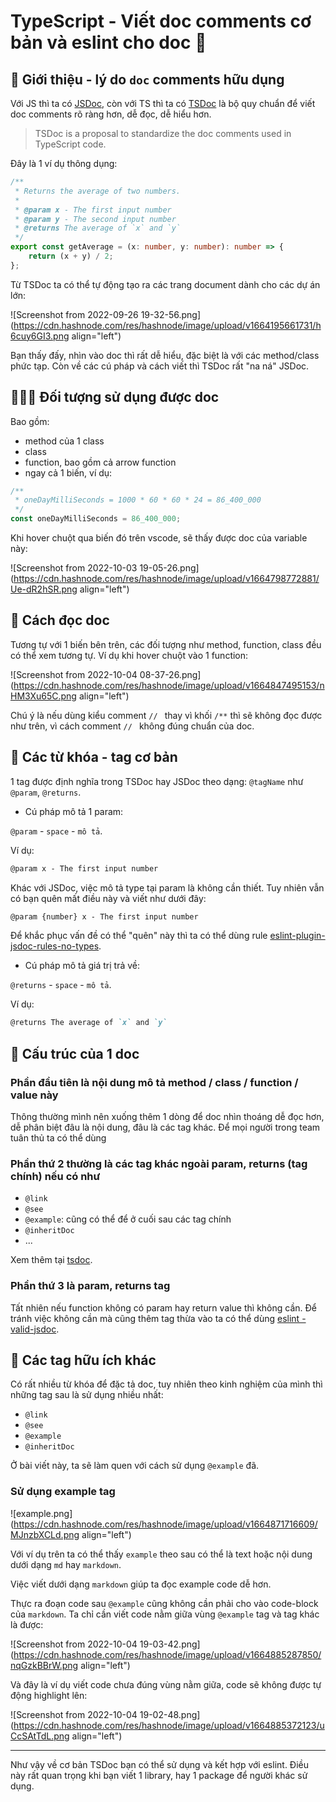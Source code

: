 # TypeScript - Viết doc comments cơ bản và eslint cho doc 📖

## 💁 Giới thiệu - lý do `doc` comments hữu dụng

Với JS thì ta có [JSDoc](https://jsdoc.app/), còn với TS thì ta có [TSDoc](https://tsdoc.org/) là bộ quy chuẩn để viết doc comments rõ ràng hơn, dễ đọc, dễ hiểu hơn.

> TSDoc is a proposal to standardize the doc comments used in TypeScript code.

Đây là 1 ví dụ thông dụng:

```ts
/**
 * Returns the average of two numbers.
 *
 * @param x - The first input number
 * @param y - The second input number
 * @returns The average of `x` and `y`
 */
export const getAverage = (x: number, y: number): number => {
    return (x + y) / 2;
};

```

Từ TSDoc ta có thể tự động tạo ra các trang document dành cho các dự án lớn:

![Screenshot from 2022-09-26 19-32-56.png](https://cdn.hashnode.com/res/hashnode/image/upload/v1664195661731/h6cuy6GI3.png align="left")

Bạn thấy đấy, nhìn vào doc thì rất dễ hiểu, đặc biệt là với các method/class phức tạp. Còn về các cú pháp và cách viết thì TSDoc rất "na ná" JSDoc.

## 🧑‍🤝‍🧑 Đối tượng sử dụng được doc

Bao gồm:

- method của 1 class
- class
- function, bao gồm cả arrow function
- ngay cả 1 biến, ví dụ:

```ts
/**
 * oneDayMilliSeconds = 1000 * 60 * 60 * 24 = 86_400_000
 */
const oneDayMilliSeconds = 86_400_000;
```

Khi hover chuột qua biến đó trên vscode, sẽ thấy được doc của variable này:

![Screenshot from 2022-10-03 19-05-26.png](https://cdn.hashnode.com/res/hashnode/image/upload/v1664798772881/Ue-dR2hSR.png align="left")

## 📖 Cách đọc doc

Tương tự với 1 biến bên trên, các đối tượng như method, function, class đều có thể xem tương tự. Ví dụ khi hover chuột vào 1 function:

![Screenshot from 2022-10-04 08-37-26.png](https://cdn.hashnode.com/res/hashnode/image/upload/v1664847495153/nHM3Xu65C.png align="left")

Chú ý là nếu dùng kiểu comment `// ` thay vì khối `/**` thì sẽ không đọc được như trên, vì cách comment `// ` không đúng chuẩn của doc.

## 🔑 Các từ khóa - tag cơ bản

1 tag được định nghĩa trong TSDoc hay JSDoc theo dạng: `@tagName` như `@param`, `@returns`.

- Cú pháp mô tả 1 param:

`@param` - `space` - `mô tả`. 

Ví dụ:

```md
@param x - The first input number
```

Khác với JSDoc, việc mô tả type tại param là không cần thiết. Tuy nhiên vẫn có bạn quên mất điều này và viết như dưới đây:

```md
@param {number} x - The first input number
```

Để khắc phục vấn đề có thể "quên" này thì ta có thể dùng rule [eslint-plugin-jsdoc-rules-no-types](https://github.com/gajus/eslint-plugin-jsdoc#eslint-plugin-jsdoc-rules-no-types).

- Cú pháp mô tả giá trị trả về:

`@returns` - `space` - `mô tả`.

Ví dụ:

```md
@returns The average of `x` and `y`
```

## 🚧 Cấu trúc của 1 doc

### Phần đầu tiên là nội dung mô tả method / class / function / value này

Thông thường mình nên xuống thêm 1 dòng để doc nhìn thoáng dễ đọc hơn, dễ phân biệt đâu là nội dung, đâu là các tag khác. Để mọi người trong team tuân thủ ta có thể dùng [](https://github.com/gajus/eslint-plugin-jsdoc#eslint-plugin-jsdoc-rules-newline-after-description)

### Phần thứ 2 thường là các tag khác ngoài param, returns (tag chính) nếu có như

- `@link`
- `@see`
- `@example`: cũng có thể để ở cuối sau các tag chính
- `@inheritDoc`
- ...

Xem thêm tại [tsdoc](https://tsdoc.org/).

### Phần thứ 3 là param, returns tag

Tất nhiên nếu function không có param hay return value thì không cần.
Để tránh việc không cần mà cũng thêm tag thừa vào ta có thể dùng [eslint - valid-jsdoc](https://eslint.org/docs/latest/rules/valid-jsdoc).

## 🚩 Các tag hữu ích khác

Có rất nhiều từ khóa để đặc tả doc, tuy nhiên theo kinh nghiệm của mình thì những tag sau là sử dụng nhiều nhất:

- `@link`
- `@see`
- `@example`
- `@inheritDoc`

Ở bài viết này, ta sẽ làm quen với cách sử dụng `@example` đã.

### Sử dụng example tag

![example.png](https://cdn.hashnode.com/res/hashnode/image/upload/v1664871716609/MJnzbXCLd.png align="left")

Với ví dụ trên ta có thể thấy `example` theo sau có thể là text hoặc nội dung dưới dạng `md` hay `markdown`.

Việc viết dưới dạng `markdown` giúp ta đọc example code dễ hơn.

Thực ra đoạn code sau `@example` cũng không cần phải cho vào code-block của `markdown`.
Ta chỉ cần viết code nằm giữa vùng `@example` tag và tag khác là được:

![Screenshot from 2022-10-04 19-03-42.png](https://cdn.hashnode.com/res/hashnode/image/upload/v1664885287850/nqGzkBBrW.png align="left")

Và đây là ví dụ viết code chưa đúng vùng nằm giữa, code sẽ không được tự động highlight lên:

![Screenshot from 2022-10-04 19-02-48.png](https://cdn.hashnode.com/res/hashnode/image/upload/v1664885372123/uCcSAtTdL.png align="left")

---

Như vậy về cơ bản TSDoc bạn có thể sử dụng và kết hợp với eslint.
Điều này rất quan trọng khi bạn viết 1 library, hay 1 package để người khác sử dụng.
